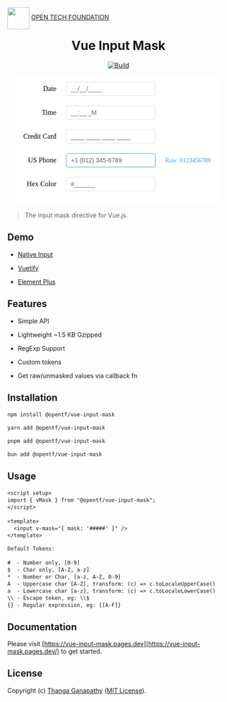 <img align="left" src="https://open-tech-foundation.pages.dev/img/Logo.svg" width="50" height="50">

&nbsp;[OPEN TECH FOUNDATION](https://open-tech-foundation.pages.dev/)

<div align="center">

# Vue Input Mask

[![Build](https://github.com/open-tech-foundation/vue-input-mask/actions/workflows/build.yml/badge.svg)](https://github.com/open-tech-foundation/vue-input-mask/actions/workflows/build.yml)

![](https://raw.githubusercontent.com/Open-Tech-Foundation/vue-input-mask/main/apps/website/public/demo.png)

</div>

> The input mask directive for Vue.js.

## Demo

- [Native Input](https://vue-input-mask.pages.dev/demo/native-input/)

- [Vuetify](https://vue-input-mask.pages.dev/demo/vuetify/)

- [Element Plus](https://vue-input-mask.pages.dev/demo/element-plus/)

## Features

- Simple API

- Lightweight ~1.5 KB Gzipped

- RegExp Support

- Custom tokens

- Get raw/unmasked values via callback fn

## Installation

```shell
npm install @opentf/vue-input-mask
```

```shell
yarn add @opentf/vue-input-mask
```

```shell
pnpm add @opentf/vue-input-mask
```

```shell
bun add @opentf/vue-input-mask
```

## Usage

```vue
<script setup>
import { vMask } from "@opentf/vue-input-mask";
</script>

<template>
  <input v-mask="{ mask: '#####' }" />
</template>
```

```
Default Tokens:

#  - Number only, [0-9]
$  - Char only, [A-Z, a-z]
*  - Number or Char, [a-z, A-Z, 0-9]
A  - Uppercase char [A-Z], transform: (c) => c.toLocaleUpperCase()
a  - Lowercase char [a-z], transform: (c) => c.toLocaleLowerCase()
\\ - Escape token, eg: \\$
{} - Regular expression, eg: {[A-F]}
```

## Documentation

Please visit [https://vue-input-mask.pages.dev](https://vue-input-mask.pages.dev/) to get started.

## License

Copyright (c) [Thanga Ganapathy](https://github.com/Thanga-Ganapathy) ([MIT License](./LICENSE)).

